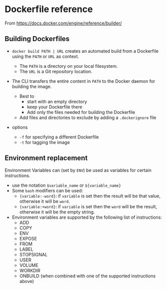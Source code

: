 # Dockerfile reference

From https://docs.docker.com/engine/reference/builder/

## Building Dockerfiles

- `docker build PATH | URL` creates an automated build from a Dockerfile using the `PATH` or `URL` as context.
    - The `PATH` is a directory on your local filesystem.
    - The `URL` is a Git repository location.

- The CLI transfers the entire content in `PATH` to the Docker daemon for building the image.
    - Best to
        - start with an empty directory
        - keep your Dockerfile there
        - Add only the files needed for building the Dockerfile
    - Add files and directories to exclude by adding a `.dockerignore` file
- options
    - `-f` for specifying a different Dockerfile
    - `-t` for tagging the image

## Environment replacement

Environment Variables can (set by `ENV`) be used as variables for certain instructions.
- use the notation `$variable_name` or `${variable_name}`
- Some `bash` modifiers can be used:
    - `{variable:-word}`: if `variable` is set then the result will be that value, otherwise it will be `word`.
    - `{variable:+word}`: if `variable` is set then the `word` will be the result, otherwise it will be the empty string.
- Environment variables are supported by the following list of instructions:
    - ADD
    - COPY
    - ENV
    - EXPOSE
    - FROM
    - LABEL
    - STOPSIGNAL
    - USER
    - VOLUME
    - WORKDIR
    - ONBUILD (when combined with one of the supported instructions above)

